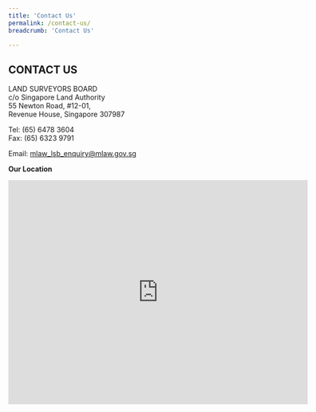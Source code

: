 ```yaml
---
title: 'Contact Us'
permalink: /contact-us/
breadcrumb: 'Contact Us'

---
```



## CONTACT US

LAND SURVEYORS BOARD<br>
c/o Singapore Land Authority<br>
55 Newton Road, #12-01,<br>
Revenue House, Singapore 307987<br>

Tel: (65) 6478 3604<br>
Fax: (65) 6323 9791<br>

Email: mlaw_lsb_enquiry@mlaw.gov.sg<br>

**Our Location**

<iframe src="https://www.google.com/maps/embed?pb=!1m18!1m12!1m3!1d3988.760310105878!2d103.83995191389813!3d1.319518862041802!2m3!1f0!2f0!3f0!3m2!1i1024!2i768!4f13.1!3m3!1m2!1s0x31da19e7aa79e175%3A0x1423374becf8890f!2sRevenue%20House!5e0!3m2!1sen!2ssg!4v1568687817017!5m2!1sen!2ssg" width="600" height="450" frameborder="0" style="border:0;" title="Our location" alt="Our Location" allowfullscreen=""></iframe>
